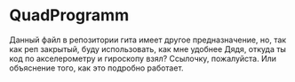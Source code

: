 # QuadProgramm

Данный файл в репозитории гита имеет другое предназначение, но, так как реп закрытый, буду использовать, как мне удобнее
Дядя, откуда ты код по акселерометру и гироскопу взял? Ссылочку, пожалуйста. Или объяснение того, как это подробно работает.

